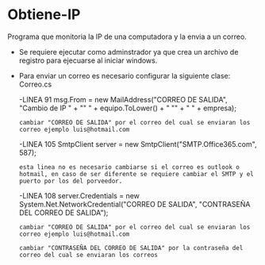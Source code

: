 # Obtiene-IP
 Programa que monitoria la IP de una computadora y la envia a un correo.

 * Se requiere ejecutar como adminstrador ya que crea un archivo de registro para ejecuarse al iniciar windows.


 * Para enviar un correo es necesario configurar la siguiente clase:
  Correo.cs

   -LINEA 91
     msg.From = new MailAddress("CORREO DE SALIDA", "Cambio de IP " + "\" " + equipo.ToLower() + " \"" + " " + empresa);

       cambiar "CORREO DE SALIDA" por el correo del cual se enviaran los correo ejemplo luis@hotmail.com

   -LINEA 105
     SmtpClient server = new SmtpClient("SMTP.Office365.com", 587);

       esta linea no es necesario cambiarse si el correo es outlook o hotmail, en caso de ser diferente se requiere cambiar el SMTP y el puerto por los del porveedor.


   -LINEA 108
     server.Credentials = new System.Net.NetworkCredential("CORREO DE SALIDA", "CONTRASEÑA DEL CORREO DE SALIDA");

       cambiar "CORREO DE SALIDA" por el correo del cual se enviaran los correo ejemplo luis@hotmail.com

       cambiar "CONTRASEÑA DEL CORREO DE SALIDA" por la contraseña del correo del cual se enviaran los correos

